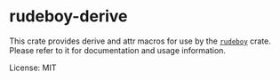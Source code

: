 # rudeboy-derive

This crate provides derive and attr macros for use by the [`rudeboy`] crate.
Please refer to it for documentation and usage information.

[`rudeboy`]: https://docs.rs/rudeboy

License: MIT
